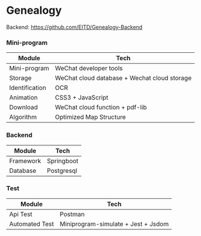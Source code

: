 # Genealogy

Backend: https://github.com/EITD/Genealogy-Backend

### Mini-program
| Module     | Tech       |
|------------|------------|
| Mini-program  | WeChat developer tools  |
| Storage    | WeChat cloud database + Wechat cloud storage  |
| Identification  | OCR   |
| Animation  | CSS3 + JavaScript  |
| Download   | WeChat cloud function + pdf-lib  |
| Algorithm  | Optimized Map Structure  |

### Backend
| Module     | Tech       |
|------------|------------|
| Framework  | Springboot  |
| Database   | Postgresql  |

### Test
| Module     | Tech       |
|------------|------------|
| Api Test   | Postman     |
| Automated Test   | Miniprogram-simulate + Jest + Jsdom  |
